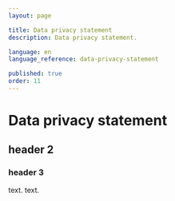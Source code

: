```yaml
---
layout: page

title: Data privacy statement
description: Data privacy statement.

language: en
language_reference: data-privacy-statement

published: true
order: 11
---
```


# Data privacy statement

## header 2

### header 3

text.
text.